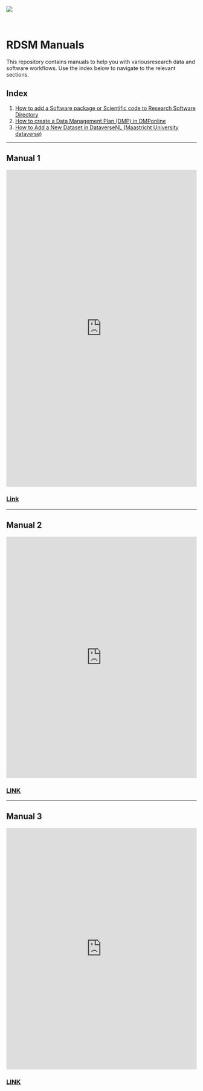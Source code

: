 ![](https://library.maastrichtuniversity.nl/wp-content/uploads/UM_Logo_OnlineLibrary2021_groot1.png)

<br>

# RDSM Manuals

This repository contains manuals to help you with variousresearch data and software workflows. Use the index below to navigate to the relevant sections.

## Index

1. [How to add a Software package or Scientific code to Research Software Directory](#manual-1)
2. [How to create a Data Management Plan (DMP) in DMPonline](#manual-2)
3. [How to Add a New Dataset in DataverseNL (Maastricht University dataverse)](#manual-3)

---

## Manual 1

<iframe src="https://scribehow.com/embed/How_to_add_a_Software_package_or_Scientific_code_into_Research_Software_Directory__QRtb6GQVSrO5rOw9QG-rIg?as=scrollable" width="100%" height="840" allowfullscreen frameborder="0"></iframe>

### [Link](https://scribehow.com/shared/How_to_add_a_Software_package_or_Scientific_code_to_Research_Software_Directory__QRtb6GQVSrO5rOw9QG-rIg)

---

## Manual 2

<iframe src="https://scribehow.com/embed/How_to_create_a_Data_Management_Plan_DMP_in_DMPonline__V5N89KPVQ1y8Q-U_KJYeSg?as=scrollable" width="100%" height="640" allowfullscreen frameborder="0"></iframe>

### [LINK](https://scribehow.com/shared/How_to_create_a_Data_Management_Plan_DMP_in_DMPonline__V5N89KPVQ1y8Q-U_KJYeSg)

---

## Manual 3

<iframe src="https://scribehow.com/embed/How_to_Add_a_New_Dataset_in_DataverseNL__4du36TPpRgOFt7RwoCuZGg?as=scrollable" width="100%" height="640" allowfullscreen frameborder="0"></iframe>

### [LINK](https://scribehow.com/shared/How_to_Add_a_New_Dataset_in_DataverseNL__4du36TPpRgOFt7RwoCuZGg)
